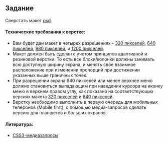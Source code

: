 ## Задание

Сверстать макет [psd](Responsive_320.psd). 

#### Технические требования к верстке:
- Вам будет дан макет в четырех разрешениях - [320 пикселей](Responsive_320.psd), [640 пикселей](Responsive_640.psd), [980 пикселей](Responsive_980.psd), и [1200 пикселей](Responsive_1200.psd). 
- Макет должен быть сделан с учетом принципов адаптивной и резиновой верстки. То есть все блоки/колонки должны занимать всю доступную ширину экрана, и менять свое взаимное расположение при изменении пропорций при достижении указанных выше граничных точек. 
- При разрешении экрана 640 пикселей или менее верхнее меню должно становиться выпадающим при наведении курсора на иконку меню в верхнем правом углу, как показано на соответствующих версиях макета [320 пикселей](Responsive_320_dropdown_menu.psd) и [640 пикселей](Responsive_640_dropdown_menu.psd). 
- Верстку необходимо выполнить в первую очередь для мобильных телефонов (Mobile first), с помощью медиа-запросов сделать версию для планшетов и больших экранов. 

#### Литература:
- [CSS3-медиазапросы](https://html5book.ru/css3-mediazaprosy/)
